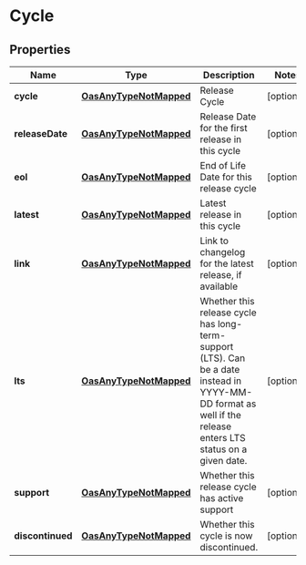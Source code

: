 

# Cycle

## Properties

Name | Type | Description | Notes
------------ | ------------- | ------------- | -------------
**cycle** | [**OasAnyTypeNotMapped**](.md) | Release Cycle |  [optional]
**releaseDate** | [**OasAnyTypeNotMapped**](.md) | Release Date for the first release in this cycle |  [optional]
**eol** | [**OasAnyTypeNotMapped**](.md) | End of Life Date for this release cycle |  [optional]
**latest** | [**OasAnyTypeNotMapped**](.md) | Latest release in this cycle |  [optional]
**link** | [**OasAnyTypeNotMapped**](.md) | Link to changelog for the latest release, if available |  [optional]
**lts** | [**OasAnyTypeNotMapped**](.md) | Whether this release cycle has long-term-support (LTS). Can be a date instead in YYYY-MM-DD format as well if the release enters LTS status on a given date.  |  [optional]
**support** | [**OasAnyTypeNotMapped**](.md) | Whether this release cycle has active support |  [optional]
**discontinued** | [**OasAnyTypeNotMapped**](.md) | Whether this cycle is now discontinued. |  [optional]




